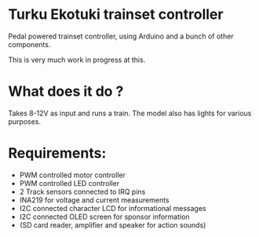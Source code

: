 Turku Ekotuki trainset controller
=================================

Pedal powered trainset controller, using Arduino and a bunch of other components.

This is very much work in progress at this.

What does it do ?
=================
Takes 8-12V as input and runs a train. The model also has lights for various purposes.

Requirements:
=============
* PWM controlled motor controller
* PWM controlled LED controller
* 2 Track sensors connected to IRQ pins
* INA219 for voltage and current measurements
* I2C connected character LCD for informational messages
* I2C connected OLED screen for sponsor information
* (SD card reader, amplifier and speaker for action sounds)

